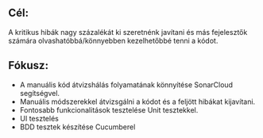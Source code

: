 ## Cél:

A kritikus hibák nagy százalékát ki szeretnénk javítani és más fejelesztők számára olvashatóbbá/könnyebben kezelhetőbbé tenni a kódot.

## Fókusz:

- A manuális kód átvizshálás folyamatának könnyítése SonarCloud segítségvel.
- Manuális módszerekkel átvizsgálni a kódot és a feljött hibákat kijavítani.
- Fontosabb funkcionalitások tesztelése Unit tesztekkel.
- UI tesztelés
- BDD tesztek készítése Cucumberel
